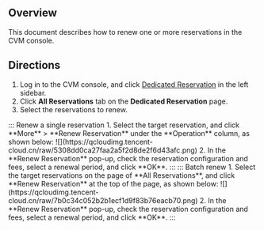 ## Overview
This document describes how to renew one or more reservations in the CVM console.



## Directions
1. Log in to the CVM console, and click [Dedicated Reservation](https://console.cloud.tencent.com/cvm/preparedinstances) in the left sidebar.
2. Click **All Reservations** tab on the **Dedicated Reservation** page.
3. Select the reservations to renew.
<dx-tabs>
::: Renew a single reservation
1. Select the target reservation, and click **More** > **Renew Reservation** under the **Operation** column, as shown below:
![](https://qcloudimg.tencent-cloud.cn/raw/5308dd0ca27faa2a5f2d8de2f6d43afc.png)
2. In the **Renew Reservation** pop-up, check the reservation configuration and fees, select a renewal period, and click **OK**.
:::
::: Batch renew
1. Select the target reservations on the page of **All Reservations**, and click **Renew Reservation** at the top of the page, as shown below:
![](https://qcloudimg.tencent-cloud.cn/raw/7b0c34c052b2b1ecf1d9f83b76eacb70.png)
2. In the **Renew Reservation** pop-up, check the reservation configuration and fees, select a renewal period, and click **OK**.
:::
</dx-tabs>
